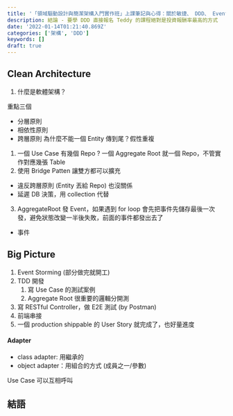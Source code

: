 ```yaml
---
title: '「領域驅動設計與簡潔架構入門實作班」上課筆記與心得：關於敏捷、 DDD、 Event Storming 與 Clean Architecture - 下'
description: 結論 - 要學 DDD 直接報名 Teddy 的課程絕對是投資報酬率最高的方式
date: '2022-01-14T01:21:40.869Z'
categories: ['架構', 'DDD']
keywords: []
draft: true
---
```

## Clean Architecture
1. 什麼是軟體架構？
   
重點三個
- 分層原則
- 相依性原則
- 跨層原則
為什麼不能一個 Entity 傳到尾？假性重複

1. 一個 Use Case 有幾個 Repo ?
一個 Aggregate Root 就一個 Repo，不管實作對應幾張 Table
2. 使用 Bridge Patten 讓雙方都可以擴充
- 違反跨層原則 (Entity 丟給 Repo) 也沒關係
- 延遲 DB 決策，用 collection 代替
3. AggregateRoot 發 Event，如果遇到 for loop 會先把事件先儲存最後一次發，避免狀態改變一半後失敗，前面的事件都發出去了
- 事件

## Big Picture
1. Event Storming (部分做完就開工)
2. TDD 開發
   1. 寫 Use Case 的測試案例
   2. Aggregate Root 很重要的邏輯分開測
3. 寫 RESTful Controller，做 E2E 測試 (by Postman)
4. 前端串接
5. 一個 production shippable 的 User Story 就完成了，也好量進度

#### Adapter
- class adapter: 用繼承的
- object adapter：用組合的方式 (成員之一/參數)


Use Case 可以互相呼叫
## 結語
